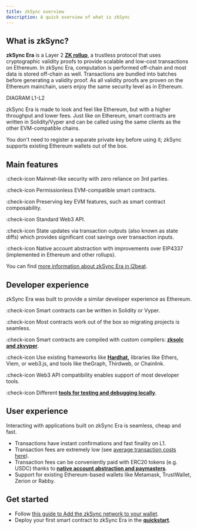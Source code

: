 ```yaml
---
title: zkSync overview
description: A quick overview of what is zkSync
---
```


## What is zkSync?

**zkSync Era** is a Layer 2 **[ZK
rollup](https://docs.zksync.io/build/developer-reference/rollups.html#what-are-zk-rollups)**, a trustless protocol that
uses cryptographic validity proofs to provide scalable and low-cost transactions on Ethereum. In zkSync Era, computation
is performed off-chain and most data is stored off-chain as well. Transactions are bundled into batches before
generating a validity proof. As all validity proofs are proven on the Ethereum mainchain, users enjoy the same security
level as in Ethereum.

DIAGRAM L1-L2

zkSync Era is made to look and feel like Ethereum, but with a higher throughput and lower fees. Just like on Ethereum,
smart contracts are written in Solidity/Vyper and can be called using the same clients as the other EVM-compatible
chains.

You don't need to register a separate private key before using it; zkSync supports existing Ethereum wallets out of the
box.

## Main features
:check-icon Mainnet-like security with zero reliance on 3rd parties.

:check-icon Permissionless EVM-compatible smart contracts.

:check-icon Preserving key EVM features, such as smart contract composability.

:check-icon Standard Web3 API.

:check-icon State updates via transaction outputs (also known as state diffs) which provides significant cost savings
over transaction inputs.

:check-icon Native account abstraction with improvements over EIP4337 (implemented in Ethereum and other rollups).

You can find [more information about zkSync Era in l2beat](https://l2beat.com/scaling/projects/zksync-era#stage).

## Developer experience

zkSync Era was built to provide a similar developer experience as Ethereum.

:check-icon Smart contracts can be written in Solidity or Vyper.

:check-icon Most contracts work out of the box so migrating projects is seamless.

:check-icon Smart contracts are compiled with custom compilers: **[zksolc and
zkvyper](https://docs.zksync.io/zk-stack/components/compiler/toolchain/overview.html)**.

:check-icon Use existing frameworks
like **[Hardhat](https://docs.zksync.io/build/tooling/hardhat/getting-started.html),** libraries like Ethers, Viem, or
web3.js, and tools like theGraph, Thirdweb, or Chainlink.

:check-icon Web3 API compatibility enables support of most developer tools.

:check-icon Different **[tools for testing and debugging
locally](https://docs.zksync.io/build/test-and-debug/getting-started.html)**.

## User experience

Interacting with applications built on zkSync Era is seamless, cheap and fast.

- Transactions have instant confirmations and fast finality on L1.
- Transaction fees are extremely low (see [average transaction costs
  here](https://www.growthepie.xyz/fundamentals/transaction-costs)).
- Transaction fees can be conveniently paid with ERC20 tokens (e.g. USDC) thanks to **[native account abstraction and
  paymasters](https://docs.zksync.io/build/developer-reference/account-abstraction.html)**.
- Support for existing Ethereum-based wallets like Metamask, TrustWallet, Zerion or Rabby.

## Get started

- Follow [this guide to Add the zkSync network to your wallet](./2.connect-zksync.md).
- Deploy your first smart contract to zkSync Era in the **[quickstart](3.quickstart.md)**.
